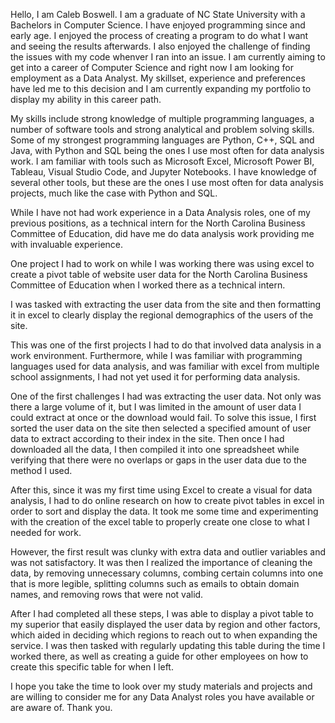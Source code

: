 Hello, I am Caleb Boswell.  I am a graduate of NC State University with a Bachelors in Computer Science.  I have enjoyed programming since and early age.  I enjoyed the process of creating a program to do what I want and seeing the results afterwards.  I also enjoyed the challenge of finding the issues with my code whenver I ran into an issue.
I am currently aiming to get into a career of Computer Science and right now I am looking for employment as a Data Analyst.  My skillset, experience and preferences have led me to this decision and I am currently expanding my portfolio to display my ability in this career path.

My skills include strong knowledge of multiple programming languages, a number of software tools and strong analytical and problem solving skills.  Some of my strongest programming languages are Python, C++, SQL and Java, with Python and SQL being the ones I use most often for data analysis work.  I am familiar with tools such as Microsoft Excel, Microsoft Power BI, Tableau, Visual Studio Code, and Jupyter Notebooks.  I have knowledge of several other tools, but these are the ones I use most often for data analysis projects, much like the case with Python and SQL.

While I have not had work experience in a Data Analysis roles, one of my previous positions, as a technical intern for the North Carolina Business Committee of Education, did have me do data analysis work providing me with invaluable experience.

One project I had to work on while I was working there was using excel to create a pivot table of website user data for the North Carolina Business Committee of Education when I worked there as a technical intern.

I was tasked with extracting the user data from the site and then formatting it in excel to clearly display the regional demographics of the users of the site.

This was one of the first projects I had to do that involved data analysis in a work environment.  Furthermore, while I was familiar with programming languages used for data analysis, and was familiar with excel from multiple school assignments, I had not yet used it for performing data analysis.

One of the first challenges I had was extracting the user data.  Not only was there a large volume of it, but I was limited in the amount of user data I could extract at once or the download would fail.  To solve this issue, I first sorted the user data on the site then selected a specified amount of user data to extract according to their index in the site.  Then once I had downloaded all the data, I then compiled it into one spreadsheet while verifying that there were no overlaps or gaps in the user data due to the method I used.

After this, since it was my first time using Excel to create a visual for data analysis, I had to do online research on how to create pivot tables in excel in order to sort and display the data.  It took me some time and experimenting with the creation of the excel table to properly create one close to what I needed for work.

However, the first result was clunky with extra data and outlier variables and was not satisfactory.  It was then I realized the importance of cleaning the data, by removing unnecessary columns, combing certain columns into one that is more legible, splitting columns such as emails to obtain domain names, and removing rows that were not valid.

After I had completed all these steps, I was able to display a pivot table to my superior that easily displayed the user data by region and other factors, which aided in deciding which regions to reach out to when expanding the service.  I was then tasked with regularly updating this table during the time I worked there, as well as creating a guide for other employees on how to create this specific table for when I left.


I hope you take the time to look over my study materials and projects and are willing to consider me for any Data Analyst roles you have available or are aware of.  Thank you.
